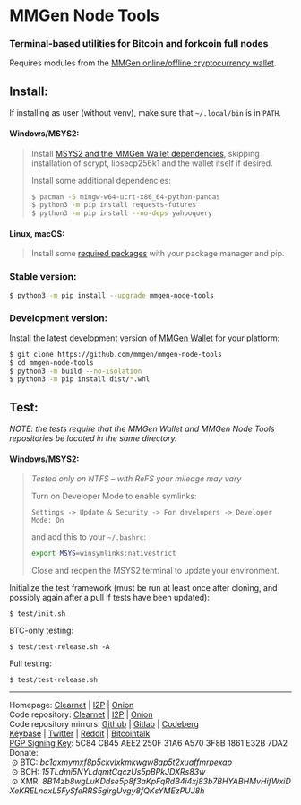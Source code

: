 # MMGen Node Tools

### Terminal-based utilities for Bitcoin and forkcoin full nodes

Requires modules from the [MMGen online/offline cryptocurrency wallet][6].

## Install:

If installing as user (without venv), make sure that `~/.local/bin` is in `PATH`.

#### Windows/MSYS2:

> Install [MSYS2 and the MMGen Wallet dependencies][8], skipping installation of
> scrypt, libsecp256k1 and the wallet itself if desired.
>
> Install some additional dependencies:
> ```bash
> $ pacman -S mingw-w64-ucrt-x86_64-python-pandas
> $ python3 -m pip install requests-futures
> $ python3 -m pip install --no-deps yahooquery
> ```

#### Linux, macOS:

> Install some [required packages][7] with your package manager and pip.

### Stable version:

```bash
$ python3 -m pip install --upgrade mmgen-node-tools
```

### Development version:

Install the latest development version of [MMGen Wallet][6] for your platform:

```bash
$ git clone https://github.com/mmgen/mmgen-node-tools
$ cd mmgen-node-tools
$ python3 -m build --no-isolation
$ python3 -m pip install dist/*.whl
```

## Test:

*NOTE: the tests require that the MMGen Wallet and MMGen Node Tools repositories be
located in the same directory.*

#### Windows/MSYS2:

> *Tested only on NTFS – with ReFS your mileage may vary*
>
> Turn on Developer Mode to enable symlinks:
> ```
> Settings -> Update & Security -> For developers -> Developer Mode: On
> ```
> and add this to your `~/.bashrc`:
> ```bash
> export MSYS=winsymlinks:nativestrict
> ```
> Close and reopen the MSYS2 terminal to update your environment.

Initialize the test framework (must be run at least once after cloning, and
possibly again after a pull if tests have been updated):
```
$ test/init.sh
```
BTC-only testing:
```
$ test/test-release.sh -A
```
Full testing:
```
$ test/test-release.sh
```

- - - - - - - - - - - - - - - - - - - - - - - - - - - - - - - - - - - - - - -

Homepage:
[Clearnet](https://mmgen.org) |
[I2P](http://mmgen-wallet.i2p) |
[Onion](http://mmgen55rtcahqfp2hn3v7syqv2wqanks5oeezqg3ykwfkebmouzjxlad.onion)    
Code repository:
[Clearnet](https://mmgen.org/project/mmgen/mmgen-node-tools) |
[I2P](http://mmgen-wallet.i2p/project/mmgen/mmgen-node-tools) |
[Onion](http://mmgen55rtcahqfp2hn3v7syqv2wqanks5oeezqg3ykwfkebmouzjxlad.onion/project/mmgen/mmgen-node-tools)    
Code repository mirrors:
[Github](https://github.com/mmgen/mmgen-node-tools) |
[Gitlab](https://gitlab.com/mmgen/mmgen-node-tools) |
[Codeberg](https://codeberg.org/mmgen/mmgen-node-tools)     
[Keybase](https://keybase.io/mmgen) |
[Twitter](https://twitter.com/TheMMGenProject) |
[Reddit](https://www.reddit.com/user/mmgen-py) |
[Bitcointalk](https://bitcointalk.org/index.php?topic=567069.new#new)   
[PGP Signing Key][5]: 5C84 CB45 AEE2 250F 31A6 A570 3F8B 1861 E32B 7DA2    
Donate:    
&nbsp;⊙&nbsp;BTC:&nbsp;*bc1qxmymxf8p5ckvlxkmkwgw8ap5t2xuaffmrpexap*    
&nbsp;⊙&nbsp;BCH:&nbsp;*15TLdmi5NYLdqmtCqczUs5pBPkJDXRs83w*    
&nbsp;⊙&nbsp;XMR:&nbsp;*8B14zb8wgLuKDdse5p8f3aKpFqRdB4i4xj83b7BHYABHMvHifWxiDXeKRELnaxL5FySfeRRS5girgUvgy8fQKsYMEzPUJ8h*

[5]: https://github.com/mmgen/mmgen-wallet/wiki/MMGen-Signing-Keys
[6]: https://github.com/mmgen/mmgen-wallet/
[7]: https://github.com/mmgen/mmgen-wallet/wiki/Install-MMGen-Wallet-on-Linux-or-macOS
[8]: https://github.com/mmgen/mmgen-wallet/wiki/Install-MMGen-on-Microsoft-Windows#a_m
